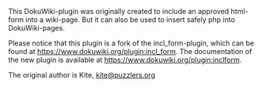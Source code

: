 This DokuWiki-plugin was originally created to include an approved html-form into a wiki-page. But it can also be used to insert safely php into DokuWiki-pages.

Please notice that this plugin is a fork of the incl_form-plugin, which can be found at https://www.dokuwiki.org/plugin:incl_form. The documentation of the new plugin is available at https://www.dokuwiki.org/plugin:inclform.

The original author is Kite, kite@puzzlers.org
